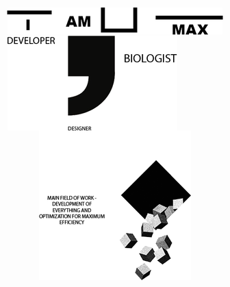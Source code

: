 <p align="center">
  <img src="https://github.com/MaxBezs/MaxBezs/blob/main/headmain.png" alt="I AM MAX">
  <img align="left" margin="200px" src="https://github.com/MaxBezs/MaxBezs/blob/main/mainsphere.png" alt="My sphere">
  <img src="https://github.com/MaxBezs/MaxBezs/blob/main/mainidea.png" alt="The main Ideas">
</p>

